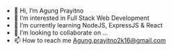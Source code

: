 - 👋 Hi, I’m Agung Prayitno
- 👀 I’m interested in Full Stack Web Development
- 🌱 I’m currently learning NodeJS, ExpressJS & React
- 💞️ I’m looking to collaborate on ...
- 📫 How to reach me Agung.prayitno2k16@gmail.com

<!---
agungyitno/agungyitno is a ✨ special ✨ repository because its `README.md` (this file) appears on your GitHub profile.
You can click the Preview link to take a look at your changes.
--->

